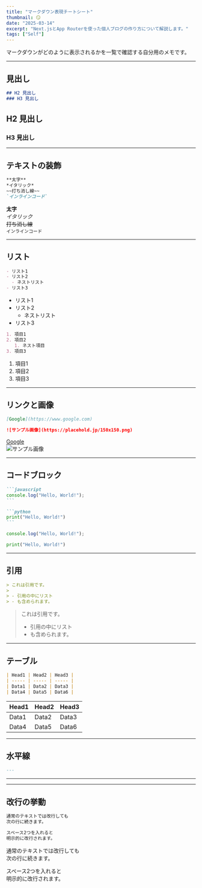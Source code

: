 ```yaml
---
title: "マークダウン表現チートシート"
thumbnail: 😏
date: "2025-03-14"
excerpt: "Next.jsとApp Routerを使った個人ブログの作り方について解説します。"
tags: ["Self"]
---
```


マークダウンがどのように表示されるかを一覧で確認する自分用のメモです。

---

## 見出し

```md
## H2 見出し
### H3 見出し
```

## H2 見出し
### H3 見出し

---

## テキストの装飾

```md
**太字**
*イタリック*
~~打ち消し線~~
`インラインコード`
```

**太字**  
*イタリック*  
~~打ち消し線~~  
`インラインコード`

---

## リスト

```md
- リスト1
- リスト2
  - ネストリスト
- リスト3
```

- リスト1
- リスト2
  - ネストリスト
- リスト3


```md
1. 項目1
2. 項目2
   1. ネスト項目
3. 項目3
```

1. 項目1
2. 項目2
3. 項目3

---

## リンクと画像

```md
[Google](https://www.google.com)

![サンプル画像](https://placehold.jp/150x150.png)
```

[Google](https://www.google.com)  
![サンプル画像](https://placehold.jp/150x150.png)

---

## コードブロック

````md
```javascript
console.log("Hello, World!");
```

```python
print("Hello, World!")
```

````

```js
console.log("Hello, World!");
```

```python
print("Hello, World!")
```

---

## 引用

```md
> これは引用です。
>
> - 引用の中にリスト
> - も含められます。
```

> これは引用です。
>
> - 引用の中にリスト
> - も含められます。

---

## テーブル

```md
| Head1 | Head2 | Head3 |
| ----- | ----- | ----- |
| Data1 | Data2 | Data3 |
| Data4 | Data5 | Data6 |
```

| Head1 | Head2 | Head3 |
| ----- | ----- | ----- |
| Data1 | Data2 | Data3 |
| Data4 | Data5 | Data6 |

---

## 水平線

```md
---
```

---

---

## 改行の挙動

```md
通常のテキストでは改行しても  
次の行に続きます。

スペース2つを入れると  
明示的に改行されます。
```

通常のテキストでは改行しても  
次の行に続きます。

スペース2つを入れると  
明示的に改行されます。
